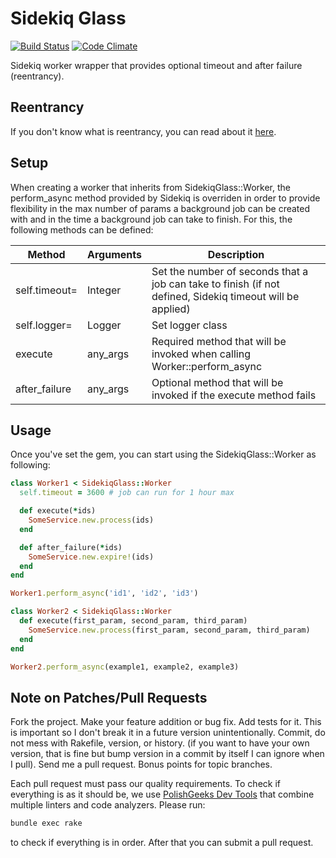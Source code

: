 # Sidekiq Glass

[![Build Status](https://travis-ci.org/karafka/sidekiq-glass.svg?branch=master)](https://travis-ci.org/karafka/sidekiq-glass) [![Code Climate](https://codeclimate.com/github/karafka/sidekiq-glass/badges/gpa.svg)](https://codeclimate.com/github/karafka/sidekiq-glass)

  Sidekiq worker wrapper that provides optional timeout and after failure (reentrancy).

## Reentrancy

If you don't know what is reentrancy, you can read about it [here](http://dev.mensfeld.pl/2014/05/ruby-rails-sinatra-background-processing-reentrancy-for-your-workers-is-a-must-be/).

## Setup
When creating a worker that inherits from SidekiqGlass::Worker, the perform_async method provided by Sidekiq is overriden in order to provide
flexibility in the max number of params a background job can be created with and in the time a background job can take to finish.
For this, the following methods can be defined:

| Method           | Arguments | Description                                                                                                   |
|------------------|-----------|---------------------------------------------------------------------------------------------------------------|
| self.timeout=    | Integer   | Set the number of seconds that a job can take to finish (if not defined, Sidekiq timeout will be applied)     |
| self.logger=     | Logger    | Set logger class                                                                                              |
| execute          | any_args  | Required method that will be invoked when calling Worker::perform_async                                       |
| after_failure    | any_args  | Optional method that will be invoked if the execute method fails                                              |

## Usage

Once you've set the gem, you can start using the SidekiqGlass::Worker as following:

```ruby
class Worker1 < SidekiqGlass::Worker
  self.timeout = 3600 # job can run for 1 hour max

  def execute(*ids)
    SomeService.new.process(ids)
  end

  def after_failure(*ids)
    SomeService.new.expire!(ids)
  end
end

Worker1.perform_async('id1', 'id2', 'id3')
```

```ruby
class Worker2 < SidekiqGlass::Worker
  def execute(first_param, second_param, third_param)
    SomeService.new.process(first_param, second_param, third_param)
  end
end

Worker2.perform_async(example1, example2, example3)
```

## Note on Patches/Pull Requests

Fork the project.
Make your feature addition or bug fix.
Add tests for it. This is important so I don't break it in a future version unintentionally.
Commit, do not mess with Rakefile, version, or history. (if you want to have your own version, that is fine but bump version in a commit by itself I can ignore when I pull). Send me a pull request. Bonus points for topic branches.

Each pull request must pass our quality requirements. To check if everything is as it should be, we use [PolishGeeks Dev Tools](https://github.com/polishgeeks/polishgeeks-dev-tools) that combine multiple linters and code analyzers. Please run:

```bash
bundle exec rake
```

to check if everything is in order. After that you can submit a pull request.
